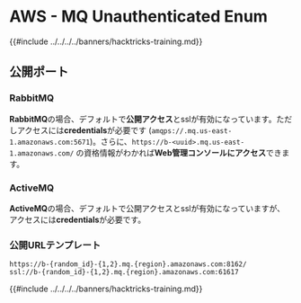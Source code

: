 # AWS - MQ Unauthenticated Enum

{{#include ../../../../banners/hacktricks-training.md}}

## 公開ポート

### **RabbitMQ**

**RabbitMQ**の場合、デフォルトで**公開アクセス**とsslが有効になっています。ただしアクセスには**credentials**が必要です (`amqps://.mq.us-east-1.amazonaws.com:5671`)。さらに、`https://b-<uuid>.mq.us-east-1.amazonaws.com/` の資格情報がわかれば**Web管理コンソールにアクセス**できます。

### ActiveMQ

**ActiveMQ**の場合、デフォルトで公開アクセスとsslが有効になっていますが、アクセスには**credentials**が必要です。

### 公開URLテンプレート
```
https://b-{random_id}-{1,2}.mq.{region}.amazonaws.com:8162/
ssl://b-{random_id}-{1,2}.mq.{region}.amazonaws.com:61617
```
{{#include ../../../../banners/hacktricks-training.md}}
